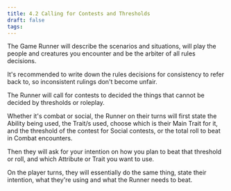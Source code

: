 ```yaml
---
title: 4.2 Calling for Contests and Thresholds
draft: false
tags:
---
```

The Game Runner will describe the scenarios and situations, will play the people and creatures you encounter and be the arbiter of all rules decisions. 

It's recommended to write down the rules decisions for consistency to refer back to, so inconsistent rulings don't become unfair.

The Runner will call for contests to decided the things that cannot be decided by thresholds or roleplay.

Whether it's combat or social, the Runner on their turns will first state the Ability being used, the Trait/s used, choose which is their Main Trait for it, and the threshold of the contest for Social contests, or the total roll to beat in Combat encounters.

Then they will ask for your intention on how you plan to beat that threshold or roll, and which Attribute or Trait you want to use.

On the player turns, they will essentially do the same thing, state their intention, what they're using and what the Runner needs to beat.

